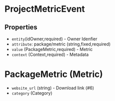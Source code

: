 # ProjectMetricEvent

## Properties

 - `entity`(idOwner,required) - Owner Idenfier
 - `attribute`: package/metric (string,fixed,required)
 - `value` (PackageMetric,required) - Metric
 - `context` (Context,required) - Metadata

# PackageMetric (Metric)

 - `website_url` (string) - Download link (#6)
 - `category` (Category)
